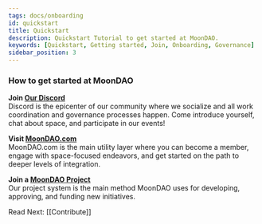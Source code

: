 ```yaml
---
tags: docs/onboarding
id: quickstart
title: Quickstart
description: Quickstart Tutorial to get started at MoonDAO.
keywords: [Quickstart, Getting started, Join, Onboarding, Governance]
sidebar_position: 3
---
```

### How to get started at MoonDAO

**Join [Our Discord](https://moondao.com/discord/)**  
Discord is the epicenter of our community where we socialize and all work coordination and governance processes happen. Come introduce yourself, chat about space, and participate in our events!    

**Visit [MoonDAO.com](https://www.moondao.com/)**  
MoonDAO.com is the main utility layer where you can become a member, engage with space-focused endeavors, and get started on the path to deeper levels of integration.

**Join a [MoonDAO Project](Project%20System.md)**  
Our project system is the main method MoonDAO uses for developing, approving, and funding new initiatives.

Read Next: [[Contribute]]